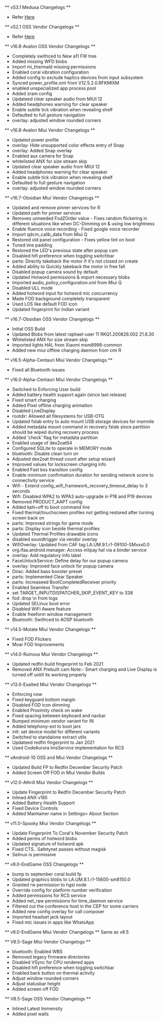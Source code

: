 ** vS3.1 Medusa Changelogs **

- Refer [Here](https://github.com/SukeeratSG/dump-public/blob/iron/Announcements/raphael.md)

** vS2.1 OSS Vendor Changelogs **

- Refer [Here](https://github.com/SukeeratSG/dump-public/blob/iron/Announcements/raphael.md)

** v16.8-Avalon OSS Vendor Changelogs **
- Completely swithced to New a11 FW tree
- Added missing WFD blobs
- Import mi_thermald missing permissions
- Enabled coral vibration configuration
- Added config to exclude haptics devices from input subsystem
- Synced power_profile.xml from V12.5.2.0.RFKMIXM
- enabled unspecialized app process pool
- Added zram config
- Updateed clear speaker audio from MIUI 12
- Added headphones warning for clear speaker
- Enable subtle tick vibration when revealing shelf
- Defaulted to full gesture navigation
- overlay: adjusted window rounded corners

** v16.8-Avalon Miui Vendor Changelogs **
- Updated power profile
- overlay: Hide unsupported color effects entry of Snap
- overlay: Added Snap overlay
- Enabled aux camera for Snap
- whitelisted ANX for size stream skip
- Updated clear speaker audio from MIUI 12
- Added headphones warning for clear speaker
- Enable subtle tick vibration when revealing shelf
- Defaulted to full gesture navigation
- overlay: adjusted window rounded corners

** v16.7-Obsidian Miui Vendor Changelogs **
- Updated and remove pinner services for R
- Updated path for pinner services
- Removes unneeded FodZOrder value - Fixes random flickering in different situations like when DC-Dimming on & using low brightness
- Enable fluence voice recording - Fixed google voice recorder
- Import qdcm_calib_data from Miui Q
- Restored old panel configuration - Fixes yellow tint on boot
- Tuned ime padding
- Restored the LED's previous state after popup cam
- Disabled hifi preference when toggling switchbar
- parts: Directly takeback the motor if it's not closed on create
- Added ability to Quickly takeback the motor in free fall
- Disabled popup camera sound by default
- Updated Hotword permissions & import necessary blobs
- Imported audio_policy_configuration.xml from Miui Q
- Disabled ULL mode
- Added hotword input for hotword mic concurrency
- Made FOD background completely transparent
- Used LOS like default FOD icon
- Updated fingerprint for Indian variant

** v16.7-Obsidian OSS Vendor Changelogs **
- Initial OSS Build
- Updated Blobs from latest raphael-user 11 RKQ1.200826.002 21.6.30
- Whitelisted ANX for size stream skip
- Imported lights HAL from Xiaomi msm8998-common
- Added new miui offline charging daemon from cmi R


** v16.5-Alpha-Centauri Miui Vendor Changelogs **
- Fixed all Bluetooth issues

** v16.0-Alpha-Centauri Miui Vendor Changelogs **
- Switched to Enforcing User build
- Added battery health support again (since last release)
- Fixed smart charging
- Added Pixel offline charging animation
- Disabled LiveDisplay
- rootdir: Allowed all filesystems for USB-OTG
- Updated fstab entry to auto mount USB storage devices for msmnile
- Added metadata mount command in recovery fstab since partition should be wiped during recovery process
- Added 'check' flag for metadata partition
- Enabled usage of dex2oat64
- Configured SQLite to operate in MEMORY mode
- bluetooth: Disable clean turn on
- Adjusted dex2oat thread count after setup wizard
- Improved values for lockscreen charging info
- Enabled Fast bss transition config
- Enable minimum confirmation duration for sending network score to connectivity service
- Wifi - Extend config_wifi_framework_recovery_timeout_delay to 3 seconds
- Wifi: Disabled WPA2 to WPA3 auto-upgrade in P18 and P19 devices
- Removed PRODUCT_AAPT config
- Added kpti=off to boot command line
- Fixed thermal/touchscreen profiles not getting restored after turning screen back on
- parts: Improved strings for game mode
- parts: Display icon beside thermal profiles
- Updated Thermal Profiles drawable icons
- disabled soundtrigger via vendor overlay
- WifiOverlay: Updated from CAF tag LA.UM.9.1.r1-09100-SMxxx0.0
- org.ifaa.android.manager: Access mlipay hal via a binder service
- overlay: Add regulatory info label
- FaceUnlockService: Define delay for our popup camera
- overlay: Improved face unlock for popup camera
- Dirac: Added bass booster preset
- parts: Implemented Clear Speaker
- parts: Increaseed BootCompletedReceiver priority
- Enabled Seamless Transfer
- set TARGET_INPUTDISPATCHER_SKIP_EVENT_KEY to 338
- fod: drop \n from logs
- Updated SELinux boot error
- Disabled WiFi Aware feature
- Enable freeform window management
- Bluetooth: Swithced to AOSP bluetooth

** v14.5-Mutate Miui Vendor Changelogs **
- Fixed FOD Flickers
- Moar FOD Improvements

** v14.0-Ruinous Miui Vendor Changelogs **
- Updated redfin build fingerprint to Feb 2021
- Removed ANX Prebuilt cam
Note:- Smart charging and Live Display is turned off untill its working properly

** v13.0-Exalted Miui Vendor Changelogs **
- Enforcing now
- Fixed keyguard bottom margin
- Disabled FOD icon dimming
- Enabled Proximity check on wake
- Fixed spacing between keyboard and navbar
- Bumped minimum vendor variant for IN
- Added telephony-ext to boot jars
- init: set device model for different variants
- Switched to standalone extract utils
- Updateed redfin fingerprint to Jan 2021
- Used CodeAurora ImsService implementation for RCS

** vAndroid-10 OSS and Miui Vendor Changelogs **
- Updated Build FP to Redfin December Security Patch
- Added Screen Off FOD in Miui Vendor Builds

** v12.0-Athrill Miui Vendor Changelogs **
- Update Fingerprint to Redfin December Security Patch
- Inlined ANX v185
- Added Battery Health Support
- Fixed Device Controls
- Added Maintainer name in Settings> About Section


** v11.0-Spooky Miui Vendor Changelogs **
- Update Fingerprint To Coral's November Security Patch
- Added perms of hotword blobs
- Updated signature of hotword apk
- Fixed CTS.. Safetynet passes without magisk
- Selinux is permissive


** v9.0-EndGame OSS Changelogs **
- bump to september coral build fp
- Updated graphics blobs to LA.UM.8.1.r1-15600-sm8150.0
- Granted rw permission to hgsl node
- Override config for platform number verification
- Added permissions for RCS service
- Added net_raw permissions for time_daemon service
- Filtered out the conference host in the CEP for some carriers
- Added new config overlay for call composer
- Imported headset jack layout
- Fixed mic issues in apps like WhatsApp

** v9.0-EndGame Miui Vendor Changelogs **
Same as v8.5

** V8.5-Sage Miui Vendor Changelogs **
- bluetooth: Enabled WBS
- Removed legacy firmware directories
- Disabled VSync for CPU rendered apps
- Disabled hifi preference when toggling switchbar
- Enabled back button on thermal activity
- Adjust window rounded corners
- Adjust statusbar height
- Added screen off FOD

** V8.5-Sage OSS Vendor Changelogs **
- Inlined Latest Immensity
- Added pixel walls

